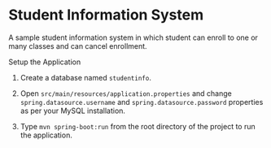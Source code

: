 # Student Information System
A sample student information system in which student can enroll to one or many classes and can cancel enrollment.

Setup the Application
1) Create a database named `studentinfo`.

2) Open `src/main/resources/application.properties` and change `spring.datasource.username` and `spring.datasource.password` properties as per your MySQL installation.

3) Type `mvn spring-boot:run` from the root directory of the project to run the application.
